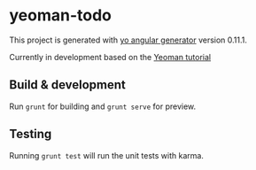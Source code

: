 # yeoman-todo

This project is generated with [yo angular generator](https://github.com/yeoman/generator-angular)
version 0.11.1.

Currently in development based on the [Yeoman tutorial](http://yeoman.io/codelab.html)

## Build & development

Run `grunt` for building and `grunt serve` for preview.

## Testing

Running `grunt test` will run the unit tests with karma.
